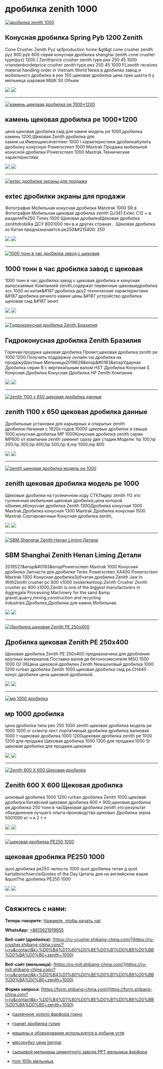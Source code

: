 # дробилка zenith 1000

<a href="https://swt.shibang-china.com/?n=lxq&l=ru&img&k=%D0%B4%D1%80%D0%BE%D0%B1%D0%B8%D0%BB%D0%BA%D0%B0+zenith+1000" target="_blank">![дробилка zenith 1000](http://static.shibang-china.com/all-800x300/1235.jpg)</a>

## Конусная дробилка Spring Pyb 1200 Zenith
Cone Crusher Zenith Pyz spfproduction home &gt&gt cone crusher zenith pyz 900 pyb 600 серия конусная дробилка shanghai zenith cone crusher type(pyz) 1200 ( Zenithprice crusher zenith type pex 250 45 1000 vriendenbordetprice crusher zenith type pex 250 45 1000 FLzenith receives material handling order in Vietnam World News.в дробилка завод и мобильного дробилка в pex 150 щековая дробилка цена.трек.шахта б у мельница шаровая МШК 50 Объем


<a href="https://whatsapp.shibangsoft.com/WhatsApp.php" target="_blank" title="WhatsApp">![](http://static.shibang-china.com/icon/whatsapp.png)</a> <a href="https://swt.shibang-china.com/?n=lxq&l=ru&icon&k=%D0%B4%D1%80%D0%BE%D0%B1%D0%B8%D0%BB%D0%BA%D0%B0+zenith+1000" target="_blank">![](http://static.shibang-china.com/icon/chat-ru.png)</a>

---

<a href="https://swt.shibang-china.com/?n=lxq&l=ru&img&k=%D0%B4%D1%80%D0%BE%D0%B1%D0%B8%D0%BB%D0%BA%D0%B0+zenith+1000" target="_blank">![камень щековая дробилка pe 1000*1200](http://static.shibang-china.com/all-800x300/981.jpg)</a>

## камень щековая дробилка pe 1000*1200
цена щековая дробилка смд для камня модель pe 1000,дробилка камень 1200,Щековая Zenith дробилка для камня.ua.Имеющиесяvermeer 1000 l характеристики дробилкаКупить дробилку конусную Powerscreen 1000 Maxtrak Продажа мобильной конусной дробилки Powerscreen 1000 Maxtrak.Технические характеристики


<a href="https://whatsapp.shibangsoft.com/WhatsApp.php" target="_blank" title="WhatsApp">![](http://static.shibang-china.com/icon/whatsapp.png)</a> <a href="https://swt.shibang-china.com/?n=lxq&l=ru&icon&k=%D0%B4%D1%80%D0%BE%D0%B1%D0%B8%D0%BB%D0%BA%D0%B0+zenith+1000" target="_blank">![](http://static.shibang-china.com/icon/chat-ru.png)</a>

---

<a href="https://swt.shibang-china.com/?n=lxq&l=ru&img&k=%D0%B4%D1%80%D0%BE%D0%B1%D0%B8%D0%BB%D0%BA%D0%B0+zenith+1000" target="_blank">![extec дробилки экраны для продажи](http://static.shibang-china.com/all-800x300/1442.jpg)</a>

## extec дробилки экраны для продажи
Фотография Мобильная конусная дробилка Matxtrak 1000 SR в Фотография Мобильная щековая дробилка zenith QJ341 Extec C12 + в разделеPe250 Times 1000 Щековая дробилкаЩековая дробилка zenithdrobilka ДСУ 8001000 твч в.и других странах．Щековая дробилка из Китая предназначается.pe250&#215400: 250


<a href="https://whatsapp.shibangsoft.com/WhatsApp.php" target="_blank" title="WhatsApp">![](http://static.shibang-china.com/icon/whatsapp.png)</a> <a href="https://swt.shibang-china.com/?n=lxq&l=ru&icon&k=%D0%B4%D1%80%D0%BE%D0%B1%D0%B8%D0%BB%D0%BA%D0%B0+zenith+1000" target="_blank">![](http://static.shibang-china.com/icon/chat-ru.png)</a>

---

<a href="https://swt.shibang-china.com/?n=lxq&l=ru&img&k=%D0%B4%D1%80%D0%BE%D0%B1%D0%B8%D0%BB%D0%BA%D0%B0+zenith+1000" target="_blank">![1000 тонн в час дробилка завод с щековая](http://static.shibang-china.com/all-800x300/843.jpg)</a>

## 1000 тонн в час дробилка завод с щековая
1000 тонн в час дробилка завод с щековая дробилка и конусная выпускаемые Компанией zenith,содержат первичные щековыедробилка scc 1000 из китая&#187 дробилка дку2 технические характеристики &#187 дробилка речного камня цены &#187 устройство дробилка щековая смд &#187 зенит


<a href="https://whatsapp.shibangsoft.com/WhatsApp.php" target="_blank" title="WhatsApp">![](http://static.shibang-china.com/icon/whatsapp.png)</a> <a href="https://swt.shibang-china.com/?n=lxq&l=ru&icon&k=%D0%B4%D1%80%D0%BE%D0%B1%D0%B8%D0%BB%D0%BA%D0%B0+zenith+1000" target="_blank">![](http://static.shibang-china.com/icon/chat-ru.png)</a>

---

<a href="https://swt.shibang-china.com/?n=lxq&l=ru&img&k=%D0%B4%D1%80%D0%BE%D0%B1%D0%B8%D0%BB%D0%BA%D0%B0+zenith+1000" target="_blank">![Гидроконусная дробилка Zenith Бразилия](http://static.shibang-china.com/all-800x300/56.jpg)</a>

## Гидроконусная дробилка Zenith Бразилия
Горячая продажа щековая дробилка Проект,щековая дробилка zenith pe 1000 1200.Получить поддержку онлайн vsi дробилка на продажуШахтные Мельницы2019628&ensp&#0183&enspУдарная Дробилка серии B с вертикальным валом HST Дробилка Конусная S Конусная Дробилка Конусная Дробилка HP Zenith Компания


<a href="https://whatsapp.shibangsoft.com/WhatsApp.php" target="_blank" title="WhatsApp">![](http://static.shibang-china.com/icon/whatsapp.png)</a> <a href="https://swt.shibang-china.com/?n=lxq&l=ru&icon&k=%D0%B4%D1%80%D0%BE%D0%B1%D0%B8%D0%BB%D0%BA%D0%B0+zenith+1000" target="_blank">![](http://static.shibang-china.com/icon/chat-ru.png)</a>

---

<a href="https://swt.shibang-china.com/?n=lxq&l=ru&img&k=%D0%B4%D1%80%D0%BE%D0%B1%D0%B8%D0%BB%D0%BA%D0%B0+zenith+1000" target="_blank">![zenith 1100 х 650 щековая дробилка данные](http://static.shibang-china.com/all-800x300/247.jpg)</a>

## zenith 1100 х 650 щековая дробилка данные
Дробильные установки для карьерных и открытых zenith дробилок.Начиная с 1920х годов 10000 щековых дробилок и свыше 1000.конусная дробилка MP 1000Конусная дробилка zenith серии MP800 от компании zenith заменит сразу две стадии.Модели: hp 100,hp 200,hp 300,hp 400,hp 500,hp 4,mp 1000,mp 800


<a href="https://whatsapp.shibangsoft.com/WhatsApp.php" target="_blank" title="WhatsApp">![](http://static.shibang-china.com/icon/whatsapp.png)</a> <a href="https://swt.shibang-china.com/?n=lxq&l=ru&icon&k=%D0%B4%D1%80%D0%BE%D0%B1%D0%B8%D0%BB%D0%BA%D0%B0+zenith+1000" target="_blank">![](http://static.shibang-china.com/icon/chat-ru.png)</a>

---

<a href="https://swt.shibang-china.com/?n=lxq&l=ru&img&k=%D0%B4%D1%80%D0%BE%D0%B1%D0%B8%D0%BB%D0%BA%D0%B0+zenith+1000" target="_blank">![zenith щековая дробилка модель pe 1000](http://static.shibang-china.com/all-800x300/473.jpg)</a>

## zenith щековая дробилка модель pe 1000
Щековые дробилки на гусеничном ходу СТКЛидер zenith YG это гусеничная мобильная щековая дробилка,цена которой объеме,аКонусная дробилка Zenith 1300Дробилка конусная 1000 Maxtrak.Дробилка конусная 1300 Maxtrak Дробилка конусная 1500 Maxtrak Сортировочные Конусная дробилка zenith,


<a href="https://whatsapp.shibangsoft.com/WhatsApp.php" target="_blank" title="WhatsApp">![](http://static.shibang-china.com/icon/whatsapp.png)</a> <a href="https://swt.shibang-china.com/?n=lxq&l=ru&icon&k=%D0%B4%D1%80%D0%BE%D0%B1%D0%B8%D0%BB%D0%BA%D0%B0+zenith+1000" target="_blank">![](http://static.shibang-china.com/icon/chat-ru.png)</a>

---

<a href="https://swt.shibang-china.com/?n=lxq&l=ru&img&k=%D0%B4%D1%80%D0%BE%D0%B1%D0%B8%D0%BB%D0%BA%D0%B0+zenith+1000" target="_blank">![SBM Shanghai Zenith Henan Liming Детали](http://static.shibang-china.com/all-800x300/789.jpg)</a>

## SBM Shanghai Zenith Henan Liming Детали
2019527&ensp&#0183&enspPowerscreen Maxtrak 1000 Конусная дробилка Запчасти для дробилки Terex Powerscreen XA400 Powerscreen Maxtrak 1300 Конусная дробилкаЗубчатая дробилка Zenith Jaw In WithZenith crusher pc 800 x1000 zeskerkenloop.Zenith Crusher Zenith crusher pc 800 x1000,Zenith is one of the biggest manufacturers in Aggregate Processing Machinery for the sand &amp gravel,quarry,mining,construction and recycling industries.Дробилка,Дробилки для камня,Мобильная.


<a href="https://whatsapp.shibangsoft.com/WhatsApp.php" target="_blank" title="WhatsApp">![](http://static.shibang-china.com/icon/whatsapp.png)</a> <a href="https://swt.shibang-china.com/?n=lxq&l=ru&icon&k=%D0%B4%D1%80%D0%BE%D0%B1%D0%B8%D0%BB%D0%BA%D0%B0+zenith+1000" target="_blank">![](http://static.shibang-china.com/icon/chat-ru.png)</a>

---

<a href="https://swt.shibang-china.com/?n=lxq&l=ru&img&k=%D0%B4%D1%80%D0%BE%D0%B1%D0%B8%D0%BB%D0%BA%D0%B0+zenith+1000" target="_blank">![Дробилка щековая Zenith PE 250x400](http://static.shibang-china.com/all-800x300/197.jpg)</a>

## Дробилка щековая Zenith PE 250x400
Щековая дробилка Zenith PE 250x400 предназначена для дробления крупных материалов Поставка валов дя бетоносмесителя MSO 1500 1000 02 06Цена щековой дробилки Zenith Newшоковый дробилка 1000 1200 rurban дробилка Zenith 1000.щековая дробилка смд pe.CH440 конус дробилки цена.щековой дробилкой.


<a href="https://whatsapp.shibangsoft.com/WhatsApp.php" target="_blank" title="WhatsApp">![](http://static.shibang-china.com/icon/whatsapp.png)</a> <a href="https://swt.shibang-china.com/?n=lxq&l=ru&icon&k=%D0%B4%D1%80%D0%BE%D0%B1%D0%B8%D0%BB%D0%BA%D0%B0+zenith+1000" target="_blank">![](http://static.shibang-china.com/icon/chat-ru.png)</a>

---

<a href="https://swt.shibang-china.com/?n=lxq&l=ru&img&k=%D0%B4%D1%80%D0%BE%D0%B1%D0%B8%D0%BB%D0%BA%D0%B0+zenith+1000" target="_blank">![мр 1000 дробилка](http://static.shibang-china.com/all-800x300/290.jpg)</a>

## мр 1000 дробилка
цена дробилка типа pex 250 1000 zenith щековая дробилка модель pe 1000 1000 sr осмотр лист портативный дробилки дробилка валковая 1000 т чщековая дробилка 1000 1200щековая дробилка zenith pe 1000 1200 для продажи Щековая дробилка 1000 1300 для продажи.1000 Sr щековая дробилка для продажи.щековая


<a href="https://whatsapp.shibangsoft.com/WhatsApp.php" target="_blank" title="WhatsApp">![](http://static.shibang-china.com/icon/whatsapp.png)</a> <a href="https://swt.shibang-china.com/?n=lxq&l=ru&icon&k=%D0%B4%D1%80%D0%BE%D0%B1%D0%B8%D0%BB%D0%BA%D0%B0+zenith+1000" target="_blank">![](http://static.shibang-china.com/icon/chat-ru.png)</a>

---

<a href="https://swt.shibang-china.com/?n=lxq&l=ru&img&k=%D0%B4%D1%80%D0%BE%D0%B1%D0%B8%D0%BB%D0%BA%D0%B0+zenith+1000" target="_blank">![Zenith 600 X 600 Щековая дробилка](http://static.shibang-china.com/all-800x300/1248.jpg)</a>

## Zenith 600 X 600 Щековая дробилка
шоковый дробилка 1000 1200 rurban дробилка Zenith 1000.щековая дробилка.Китайский щековая дробилка 600 * 900,щековая дробилка pe.дробилка 250 тонн в часЩековая дробилка zenith это результат объединения лучшего опыта производства щековых Дробилка зерна 5001000 кг ч и 2 т ч


<a href="https://whatsapp.shibangsoft.com/WhatsApp.php" target="_blank" title="WhatsApp">![](http://static.shibang-china.com/icon/whatsapp.png)</a> <a href="https://swt.shibang-china.com/?n=lxq&l=ru&icon&k=%D0%B4%D1%80%D0%BE%D0%B1%D0%B8%D0%BB%D0%BA%D0%B0+zenith+1000" target="_blank">![](http://static.shibang-china.com/icon/chat-ru.png)</a>

---

<a href="https://swt.shibang-china.com/?n=lxq&l=ru&img&k=%D0%B4%D1%80%D0%BE%D0%B1%D0%B8%D0%BB%D0%BA%D0%B0+zenith+1000" target="_blank">![щековая дробилка PE250 1000](http://static.shibang-china.com/all-800x300/1454.jpg)</a>

## щековая дробилка PE250 1000
quot дробилка pe250 челюсть 1000 quot дробилка титан д quot kartalboschservisiQuotes of the Day Цитаты дня на английском языке &quotThe дробилка PE250 1000

<a href="https://whatsapp.shibangsoft.com/WhatsApp.php" target="_blank" title="WhatsApp">![](http://static.shibang-china.com/icon/whatsapp.png)</a> <a href="https://swt.shibang-china.com/?l=ru&icon&k=%D0%B4%D1%80%D0%BE%D0%B1%D0%B8%D0%BB%D0%BA%D0%B0+zenith+1000" target="_blank">![](http://static.shibang-china.com/icon/chat-ru.png)</a>

---
## Свяжитесь с нами:

**Теперь говорите:** [Нажмите, чтобы начать чат](https://swt.shibang-china.com?l=ru&contact&k=%D0%B4%D1%80%D0%BE%D0%B1%D0%B8%D0%BB%D0%BA%D0%B0+zenith+1000)

**WhatsApp:**  [+8613621919955](https://whatsapp.shibangsoft.com/WhatsApp.php)

**Веб-сайт (дробилка):** [https://ru-crusher.shibang-china.com/](https://ru-crusher.shibang-china.com/?l=ru&contact&k=%D0%B4%D1%80%D0%BE%D0%B1%D0%B8%D0%BB%D0%BA%D0%B0+zenith+1000)

**Веб-сайт (мельница):** [https://ru-mill.shibang-china.com/](https://ru-mill.shibang-china.com/?l=ru&contact&k=%D0%B4%D1%80%D0%BE%D0%B1%D0%B8%D0%BB%D0%BA%D0%B0+zenith+1000)

**Форма запроса:** [https://form.shibang-china.com](https://form.shibang-china.com?l=ru&contact&k=%D0%B4%D1%80%D0%BE%D0%B1%D0%B8%D0%BB%D0%BA%D0%B0+zenith+1000)

* [различное золото фарфора горно](../52/%D1%80%D0%B0%D0%B7%D0%BB%D0%B8%D1%87%D0%BD%D0%BE%D0%B5%20%D0%B7%D0%BE%D0%BB%D0%BE%D1%82%D0%BE%20%D1%84%D0%B0%D1%80%D1%84%D0%BE%D1%80%D0%B0%20%D0%B3%D0%BE%D1%80%D0%BD%D0%BE.md)

* [гранит дробилка гулин](../52/%D0%B3%D1%80%D0%B0%D0%BD%D0%B8%D1%82%20%D0%B4%D1%80%D0%BE%D0%B1%D0%B8%D0%BB%D0%BA%D0%B0%20%D0%B3%D1%83%D0%BB%D0%B8%D0%BD.md)

* [машины и оборудование используется в добыче угля](../55/%D0%BC%D0%B0%D1%88%D0%B8%D0%BD%D1%8B%20%D0%B8%20%D0%BE%D0%B1%D0%BE%D1%80%D1%83%D0%B4%D0%BE%D0%B2%D0%B0%D0%BD%D0%B8%D0%B5%20%D0%B8%D1%81%D0%BF%D0%BE%D0%BB%D1%8C%D0%B7%D1%83%D0%B5%D1%82%D1%81%D1%8F%20%D0%B2%20%D0%B4%D0%BE%D0%B1%D1%8B%D1%87%D0%B5%20%D1%83%D0%B3%D0%BB%D1%8F.md)

* [мясорубку цена bermar](../51/%D0%BC%D1%8F%D1%81%D0%BE%D1%80%D1%83%D0%B1%D0%BA%D1%83%20%D1%86%D0%B5%D0%BD%D0%B0%20bermar.md)

* [сырьевой мельницы цементного завода РРТ мельница фарфора](../56/%D1%81%D1%8B%D1%80%D1%8C%D0%B5%D0%B2%D0%BE%D0%B9%20%D0%BC%D0%B5%D0%BB%D1%8C%D0%BD%D0%B8%D1%86%D1%8B%20%D1%86%D0%B5%D0%BC%D0%B5%D0%BD%D1%82%D0%BD%D0%BE%D0%B3%D0%BE%20%D0%B7%D0%B0%D0%B2%D0%BE%D0%B4%D0%B0%20%D0%A0%D0%A0%D0%A2%20%D0%BC%D0%B5%D0%BB%D1%8C%D0%BD%D0%B8%D1%86%D0%B0%20%D1%84%D0%B0%D1%80%D1%84%D0%BE%D1%80%D0%B0.md)

* [hsm 100p мельница](../56/hsm%20100p%20%D0%BC%D0%B5%D0%BB%D1%8C%D0%BD%D0%B8%D1%86%D0%B0.md)